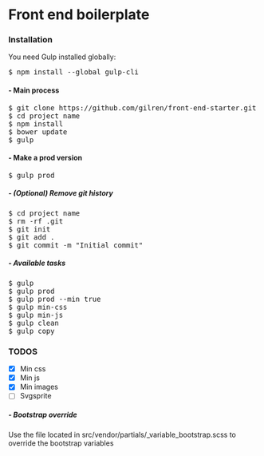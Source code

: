 # Front end boilerplate

### Installation

You need Gulp installed globally:
<pre>
$ npm install --global gulp-cli
</pre>

#### - Main process
<pre>
$ git clone https://github.com/gilren/front-end-starter.git project name
$ cd project name
$ npm install
$ bower update
$ gulp
</pre>

#### - Make a prod version
<pre>
$ gulp prod
</pre>

##### - (Optional) Remove git history
<pre>
$ cd project name
$ rm -rf .git
$ git init
$ git add .
$ git commit -m "Initial commit"
</pre>

##### - Available tasks
<pre>
$ gulp
$ gulp prod
$ gulp prod --min true  
$ gulp min-css
$ gulp min-js
$ gulp clean
$ gulp copy
</pre>

### TODOS
- [x] Min css
- [x] Min js
- [x] Min images
- [ ] Svgsprite

##### - Bootstrap override  
Use the file located in src/vendor/partials/_variable_bootstrap.scss to override the bootstrap variables
